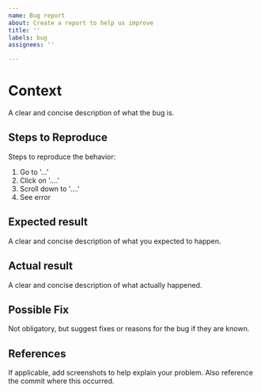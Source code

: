 ```yaml
---
name: Bug report
about: Create a report to help us improve
title: ''
labels: bug
assignees: ''

---
```


# Context
A clear and concise description of what the bug is.

## Steps to Reproduce
Steps to reproduce the behavior:
1. Go to '...'
2. Click on '....'
3. Scroll down to '....'
4. See error

## Expected result
A clear and concise description of what you expected to happen.

## Actual result
A clear and concise description of what actually happened.

## Possible Fix
Not obligatory, but suggest fixes or reasons for the bug if they are known.

## References
If applicable, add screenshots to help explain your problem.
Also reference the commit where this occurred.
